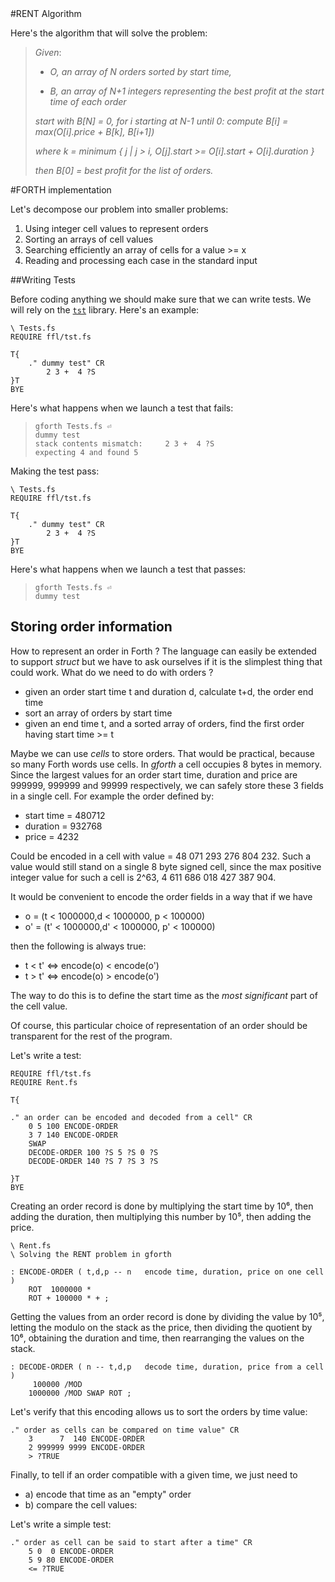 <link rel="stylesheet" href="./story.css">
#RENT Algorithm

Here's the algorithm that will solve the problem:

>*Given*:
>
>- *O, an array of N orders sorted by start time,*
>
>- *B, an array of N+1 integers representing the best profit at the start time of each order*
>
>*start with B[N] = 0, for i starting at N-1 until 0: compute B[i] = max(O[i].price + B[k], B[i+1])*
>
>*where k = minimum { j | j > i, O[j].start >= O[i].start + O[i].duration }*
>
>*then B[0] = best profit for the list of orders.*

#FORTH implementation

Let's decompose our problem into smaller problems:

1. Using integer cell values to represent orders
2. Sorting an arrays of cell values
3. Searching efficiently an array of cells for a value >= x
4. Reading and processing each case in the standard input

##Writing Tests

Before coding anything we should make sure that we can write tests. We will rely on the [`tst`](http://irdvo.nl/FFL/docs/tst.html) library. Here's an example:

    \ Tests.fs
    REQUIRE ffl/tst.fs

    T{
        ." dummy test" CR
            2 3 +  4 ?S
    }T
    BYE

Here's what happens when we launch a test that fails:

>     gforth Tests.fs ⏎
>     dummy test
>     stack contents mismatch:     2 3 +  4 ?S
>     expecting 4 and found 5

Making the test pass:

    \ Tests.fs
    REQUIRE ffl/tst.fs

    T{
        ." dummy test" CR
            2 3 +  4 ?S
    }T
    BYE

Here's what happens when we launch a test that passes:

>     gforth Tests.fs ⏎
>     dummy test

## Storing order information

How to represent an order in Forth ? The language can easily be extended to support *struct* but we have to ask ourselves if it is the slimplest thing that could work. What do we need to do with orders ?

- given an order start time t and duration d, calculate t+d, the order end time
- sort an array of orders by start time
- given an end time t, and a sorted array of orders, find the first order having start time >= t

Maybe we can use *cells* to store orders. That would be practical, because so many Forth words use cells. In *gforth* a cell occupies 8 bytes in memory. Since the largest values for an order start time, duration and price are 999999, 999999 and 99999 respectively, we can safely store these 3 fields in a single cell. For example the order defined by:
    
- start time = 480712 
- duration   = 932768
- price      = 4232

Could be encoded in a cell with value = 48 071 293 276 804 232. Such a value would still stand on a single 8 byte signed cell, since the max positive integer value for such a cell is 2^63, 4 611 686 018 427 387 904.

It would be convenient to encode the order fields in a way that if we have
    
- o  = (t  < 1000000,d  < 1000000, p  < 100000)
- o' = (t' < 1000000,d' < 1000000, p' < 100000)

then the following is always true:

- t < t' <=> encode(o) < encode(o')
- t > t' <=> encode(o) > encode(o')

The way to do this is to define the start time as the *most significant* part of the cell value.  

Of course, this particular choice of representation of an order should be transparent for the rest of the program.
 
Let's write a test:

    REQUIRE ffl/tst.fs
    REQUIRE Rent.fs

    T{

    ." an order can be encoded and decoded from a cell" CR
        0 5 100 ENCODE-ORDER
        3 7 140 ENCODE-ORDER
        SWAP
        DECODE-ORDER 100 ?S 5 ?S 0 ?S
        DECODE-ORDER 140 ?S 7 ?S 3 ?S

    }T
    BYE

Creating an order record is done by multiplying the start time by 10⁶, then adding the duration, then multiplying this number by 10⁵, then adding the price.

    \ Rent.fs
    \ Solving the RENT problem in gforth

    : ENCODE-ORDER ( t,d,p -- n   encode time, duration, price on one cell )
        ROT  1000000 * 
        ROT + 100000 * + ;

Getting the values from an order record is done by dividing the value by 10⁵, letting the modulo on the stack as the price, then dividing the quotient by 10⁶, obtaining the duration and time, then rearranging the values on the stack.

    : DECODE-ORDER ( n -- t,d,p   decode time, duration, price from a cell )
         100000 /MOD 
        1000000 /MOD SWAP ROT ;

Let's verify that this encoding allows us to sort the orders by time value:

    ." order as cells can be compared on time value" CR
        3      7  140 ENCODE-ORDER
        2 999999 9999 ENCODE-ORDER
        > ?TRUE 

Finally, to tell if an order compatible with a given time, we just need to 

- a) encode that time as an "empty" order 
- b) compare the cell values: 

Let's write a simple test:

    ." order as cell can be said to start after a time" CR
        5 0  0 ENCODE-ORDER
        5 9 80 ENCODE-ORDER
        <= ?TRUE

